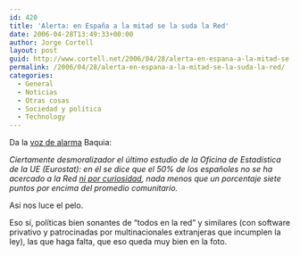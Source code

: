```yaml
---
id: 420
title: 'Alerta: en España a la mitad se la suda la Red'
date: 2006-04-28T13:49:33+00:00
author: Jorge Cortell
layout: post
guid: http://www.cortell.net/2006/04/28/alerta-en-espana-a-la-mitad-se-la-suda-la-red/
permalink: /2006/04/28/alerta-en-espana-a-la-mitad-se-la-suda-la-red/
categories:
  - General
  - Noticias
  - Otras cosas
  - Sociedad y polí­tica
  - Technology
---
```

Da la [voz de alarma](http://blogs.baquia.com/zumodered/post/2006/04/12/la-mitad-los-paisanos-pasa-la-red) Baquia:

_Ciertamente desmoralizador el último estudio de la Oficina de Estadí­stica de la UE (Eurostat): en él se dice que el 50% de los españoles no se ha acercado a la Red [ni por curiosidad](http://www.elpais.es/articulo/internet/espanoles/ha/utilizado/Internet/solo/35/conecta/semanalmente/elpportec/20060406elpepunet_7/Tes/), nada menos que un porcentaje siete puntos por encima del promedio comunitario._

Así­ nos luce el pelo.
  
Eso sí­, polí­ticas bien sonantes de &#8220;todos en la red&#8221; y similares (con software privativo y patrocinadas por multinacionales extranjeras que incumplen la ley), las que haga falta, que eso queda muy bien en la foto.